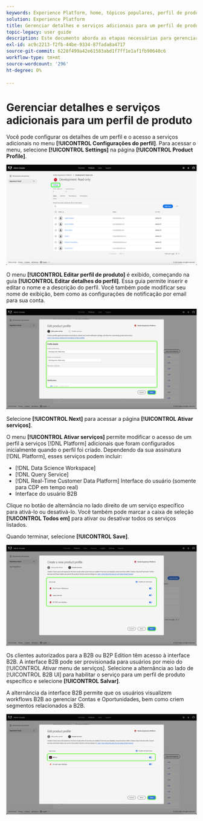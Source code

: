 ```yaml
---
keywords: Experience Platform, home, tópicos populares, perfil de produto
solution: Experience Platform
title: Gerenciar detalhes e serviços adicionais para um perfil de produto
topic-legacy: user guide
description: Este documento aborda as etapas necessárias para gerenciar detalhes e serviços adicionais para um perfil de produto no Adobe Admin Console. Você pode configurar os detalhes de um perfil e o acesso a serviços adicionais no menu Configurações do perfil .
exl-id: ac9c2213-f2fb-44be-9334-87fada8a4717
source-git-commit: 6228f499a42e61583abd1f7ff1e1af1fb90640c6
workflow-type: tm+mt
source-wordcount: '296'
ht-degree: 0%

---
```


# Gerenciar detalhes e serviços adicionais para um perfil de produto

Você pode configurar os detalhes de um perfil e o acesso a serviços adicionais no menu **[!UICONTROL Configurações do perfil]**. Para acessar o menu, selecione **[!UICONTROL Settings]** na página **[!UICONTROL Product Profile]**.

![configurações](../images/settings.png)

O menu **[!UICONTROL Editar perfil de produto]** é exibido, começando na guia **[!UICONTROL Editar detalhes do perfil]**. Essa guia permite inserir e editar o nome e a descrição do perfil. Você também pode modificar seu nome de exibição, bem como as configurações de notificação por email para sua conta.

![edit-product-profile](../images/edit-product-profile.png)

Selecione **[!UICONTROL Next]** para acessar a página **[!UICONTROL Ativar serviços]**.

O menu **[!UICONTROL Ativar serviços]** permite modificar o acesso de um perfil a serviços [!DNL Platform] adicionais que foram configurados inicialmente quando o perfil foi criado. Dependendo da sua assinatura [!DNL Platform], esses serviços podem incluir:

- [!DNL Data Science Workspace]
- [!DNL Query Service]
- [!DNL Real-Time Customer Data Platform] Interface do usuário (somente para CDP em tempo real)
- Interface do usuário B2B

Clique no botão de alternância no lado direito de um serviço específico para ativá-lo ou desativá-lo. Você também pode marcar a caixa de seleção **[!UICONTROL Todos em]** para ativar ou desativar todos os serviços listados.

Quando terminar, selecione **[!UICONTROL Save]**.

![enable-services](../images/enable-services.png)

Os clientes autorizados para a B2B ou B2P Edition têm acesso à interface B2B. A interface B2B pode ser provisionada para usuários por meio do [!UICONTROL Ativar menu de serviços]. Selecione a alternância ao lado de [!UICONTROL B2B UI] para habilitar o serviço para um perfil de produto específico e selecione **[!UICONTROL Salvar]**.

A alternância da interface B2B permite que os usuários visualizem workflows B2B ao gerenciar Contas e Oportunidades, bem como criem segmentos relacionados a B2B.

![enable-b2b](../images/enable-b2b.png)